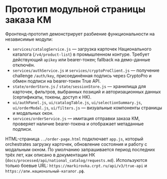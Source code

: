 # Прототип модульной страницы заказа КМ

Фронтенд-прототип демонстрирует разбиение функциональности на независимые модули:

- `services/catalogService.js` — загрузка карточек Национального каталога (`/v4/product-list`) в промышленном контуре. Требует
  действующий `apikey` или bearer-токен; fallback на демо-данные отключён.
- `services/authService.js` и `services/cryptoProClient.js` — получение challenge `/auth/key`, присоединённая подпись через CryptoPro и обмен
  подписи на bearer-токен True API.
- `state/orderStore.js` / `state/sessionStore.js` — хранилища для карточек, фильтров, выбранных позиций и авторизационных
  данных (сертификаты, токены, доступ к НК).
- `ui/authPanel.js`, `ui/catalogTable.js`, `ui/selectionSummary.js`, `ui/orderModal.js`, `ui/filters.js` — визуальные компоненты
  страницы и модальных окон.
- `services/orderService.js` — имитация отправки заказа КМ, проверяет наличие bearer-токена и отображает метаданные подписи.

HTML-страница `../order-page.html` подключает `app.js`, который orchestrates загрузку карточек, обновление состояния и работу с
модальным окном. По умолчанию запрашивается период последних трёх лет, как описано в документации НК (`docs/processed/api/national_catalog/requests.md`). Используются только боевые URL: `https://markirovka.crpt.ru/api/v3/true-api` и `https://апи.национальный-каталог.рф`.
